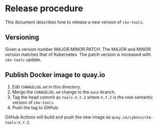 Release procedure
=================

This document describes how to release a new version of `cke-tools`.

## Versioning

Given a version number MAJOR.MINOR.PATCH.
The MAJOR and MINOR version matches that of Kubernetes.
The patch version is increased with `cke-tools` update.

## Publish Docker image to quay.io

1. Edit `CHANGELOG.md` in this directory.
2. Merge the `CHANGELOG.md` change to the `main` branch.
3. Tag the head commit as `tools-X.Y.Z` where `X.Y.Z` is the new semantic version of `cke-tools`.
4. Push the tag to GitHub.

GitHub Actions will build and push the new image as `quay.io/cybozu/cke-tools:X.Y.Z`.

[semver]: https://semver.org/spec/v2.0.0.html
